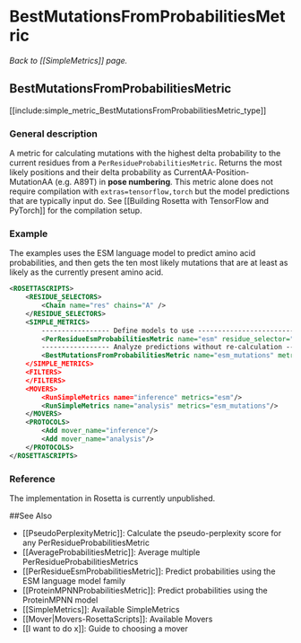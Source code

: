 # BestMutationsFromProbabilitiesMetric
*Back to [[SimpleMetrics]] page.*
## BestMutationsFromProbabilitiesMetric

[[include:simple_metric_BestMutationsFromProbabilitiesMetric_type]]

### General description
A metric for calculating mutations with the highest delta probability to the current residues from a `PerResidueProbabilitiesMetric`. Returns the most likely positions and their delta probability as CurrentAA-Position-MutationAA (e.g. A89T) in **pose numbering**. This metric alone does not require compilation with `extras=tensorflow,torch` but the model predictions that are typically input do. See [[Building Rosetta with TensorFlow and PyTorch]] for the compilation setup.

### Example
The examples uses the ESM language model to predict amino acid probabilities, and then gets the ten most likely mutations that are at least as likely as the currently present amino acid.
```xml
<ROSETTASCRIPTS>
    <RESIDUE_SELECTORS>
        <Chain name="res" chains="A" />
    </RESIDUE_SELECTORS>
    <SIMPLE_METRICS>
        ----------------- Define models to use -----------------------------
        <PerResidueEsmProbabilitiesMetric name="esm" residue_selector="res" model="esm2_t33_650M_UR50D" write_pssm="esm.pssm"/>
        ----------------- Analyze predictions without re-calculation -------
        <BestMutationsFromProbabilitiesMetric name="esm_mutations" metric="esm" use_cached_data="true" max_mutations=10 delta_cutoff=0.0 />
    </SIMPLE_METRICS>
    <FILTERS>
    </FILTERS>
    <MOVERS>
        <RunSimpleMetrics name="inference" metrics="esm"/>
        <RunSimpleMetrics name="analysis" metrics="esm_mutations"/>
    </MOVERS>
    <PROTOCOLS>
        <Add mover_name="inference"/>
        <Add mover_name="analysis"/>
    </PROTOCOLS>
</ROSETTASCRIPTS>
```
### Reference
The implementation in Rosetta is currently unpublished.

##See Also

* [[PseudoPerplexityMetric]]: Calculate the pseudo-perplexity score for any PerResidueProbabilitiesMetric
* [[AverageProbabilitiesMetric]]: Average multiple PerResidueProbabilitiesMetrics
* [[PerResidueEsmProbabilitiesMetric]]: Predict probabilities using the ESM language model family
* [[ProteinMPNNProbabilitiesMetric]]: Predict probabilities using the ProteinMPNN model
* [[SimpleMetrics]]: Available SimpleMetrics
* [[Mover|Movers-RosettaScripts]]: Available Movers
* [[I want to do x]]: Guide to choosing a mover